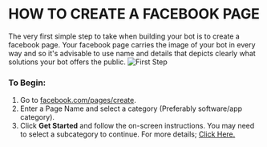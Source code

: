 # HOW TO CREATE A FACEBOOK PAGE
The very first simple step to take when building your bot is to create a facebook page. Your facebook page carries the image of your bot in every way and so it's advisable to use name and details that depicts clearly what solutions your bot offers the public.
![First Step](https://www.google.com.ng/search?q=images+for+creating+facebook+page&client=ms-android-tecno&prmd=nvi&source=lnms&tbm=isch&sa=X&ved=0ahUKEwiKpdzUzKbVAhWRYlAKHe5bAgcQ_AUICygD&biw=360&bih=560#imgrc=HYf6WlnY4rVdsM:)
### To Begin:
1. Go to [facebook.com/pages/create](https://www.facebook.com/pages/create).
2. Enter a Page Name and select a category (Preferably software/app category).
3. Click **Get Started** and follow the on-screen instructions. You may need to select a subcategory to continue.
For more details; [Click Here.](https://m.facebook.com/help/104002523024878?helpref=about_content)

